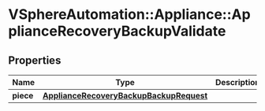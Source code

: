 # VSphereAutomation::Appliance::ApplianceRecoveryBackupValidate

## Properties
Name | Type | Description | Notes
------------ | ------------- | ------------- | -------------
**piece** | [**ApplianceRecoveryBackupBackupRequest**](ApplianceRecoveryBackupBackupRequest.md) |  | 


